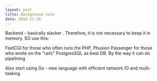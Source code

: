```yaml
---
layout: post
title: Background rule
date: 2016-11-16
---
```


Backend - basically slacker . Therefore, it is not necessary to keep it in memory.
SO use this:

FastCGI for those who often runs the PHP,
Phusion Passenger for those who wrote on the "rails"
PostgresSQL as best DB. By the way it can do pipelining

Also start using Go - new language with efficient network IO and multi-tasking